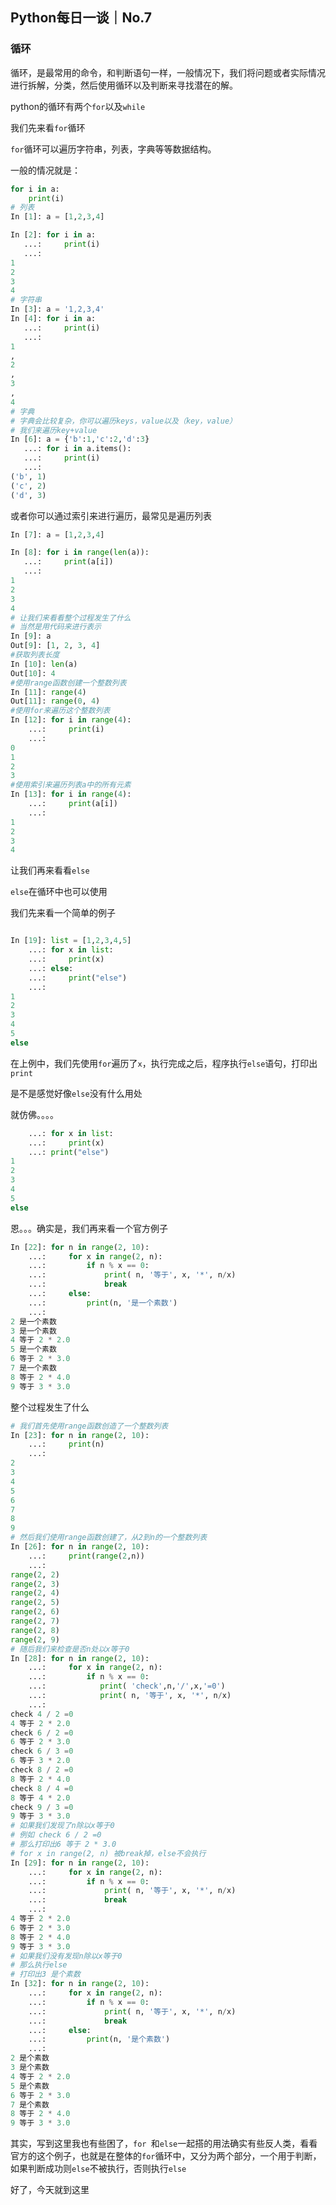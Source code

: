 ## Python每日一谈｜No.7

### 循环

循环，是最常用的命令，和判断语句一样，一般情况下，我们将问题或者实际情况进行拆解，分类，然后使用循环以及判断来寻找潜在的解。

python的循环有两个`for`以及`while`

我们先来看`for`循环

`for`循环可以遍历字符串，列表，字典等等数据结构。

一般的情况就是：

```python
for i in a:
	print(i)
# 列表
In [1]: a = [1,2,3,4]

In [2]: for i in a:
   ...:     print(i)
   ...:
1
2
3
4
# 字符串
In [3]: a = '1,2,3,4'
In [4]: for i in a:
   ...:     print(i)
   ...:
1
,
2
,
3
,
4
# 字典
# 字典会比较复杂，你可以遍历keys，value以及（key，value）
# 我们来遍历key+value
In [6]: a = {'b':1,'c':2,'d':3}
   ...: for i in a.items():
   ...:     print(i)
   ...:
('b', 1)
('c', 2)
('d', 3)
```

或者你可以通过索引来进行遍历，最常见是遍历列表

```python
In [7]: a = [1,2,3,4]

In [8]: for i in range(len(a)):
   ...:     print(a[i])
   ...:
1
2
3
4
# 让我们来看看整个过程发生了什么
# 当然是用代码来进行表示
In [9]: a
Out[9]: [1, 2, 3, 4]
#获取列表长度
In [10]: len(a)
Out[10]: 4
#使用range函数创建一个整数列表
In [11]: range(4)
Out[11]: range(0, 4)
#使用for来遍历这个整数列表
In [12]: for i in range(4):
    ...:     print(i)
    ...:
0
1
2
3
#使用索引来遍历列表a中的所有元素
In [13]: for i in range(4):
    ...:     print(a[i])
    ...:
1
2
3
4

```

让我们再来看看`else`

`else`在循环中也可以使用



我们先来看一个简单的例子

```python

In [19]: list = [1,2,3,4,5]
    ...: for x in list:
    ...:     print(x)
    ...: else:
    ...:     print("else")
    ...:
1
2
3
4
5
else

```



在上例中，我们先使用`for`遍历了`x`，执行完成之后，程序执行`else`语句，打印出`print`

是不是感觉好像`else`没有什么用处

就仿佛。。。。

```python
    ...: for x in list:
    ...:     print(x)
    ...: print("else")
1
2
3
4
5
else
```

恩。。。确实是，我们再来看一个官方例子

```python
In [22]: for n in range(2, 10):
    ...:     for x in range(2, n):
    ...:         if n % x == 0:
    ...:             print( n, '等于', x, '*', n/x)
    ...:             break
    ...:     else:
    ...:         print(n, '是一个素数')
    ...:
2 是一个素数
3 是一个素数
4 等于 2 * 2.0
5 是一个素数
6 等于 2 * 3.0
7 是一个素数
8 等于 2 * 4.0
9 等于 3 * 3.0
```

整个过程发生了什么

```python
# 我们首先使用range函数创造了一个整数列表
In [23]: for n in range(2, 10):
    ...:     print(n)
    ...:
2
3
4
5
6
7
8
9
# 然后我们使用range函数创建了，从2到n的一个整数列表
In [26]: for n in range(2, 10):
    ...:     print(range(2,n))
    ...:
range(2, 2)
range(2, 3)
range(2, 4)
range(2, 5)
range(2, 6)
range(2, 7)
range(2, 8)
range(2, 9)
# 随后我们来检查是否n处以x等于0
In [28]: for n in range(2, 10):
    ...:     for x in range(2, n):
    ...:         if n % x == 0:
    ...:            print( 'check',n,'/',x,'=0')
    ...:            print( n, '等于', x, '*', n/x)
    ...:
check 4 / 2 =0
4 等于 2 * 2.0
check 6 / 2 =0
6 等于 2 * 3.0
check 6 / 3 =0
6 等于 3 * 2.0
check 8 / 2 =0
8 等于 2 * 4.0
check 8 / 4 =0
8 等于 4 * 2.0
check 9 / 3 =0
9 等于 3 * 3.0
# 如果我们发现了n除以x等于0
# 例如 check 6 / 2 =0
# 那么打印出6 等于 2 * 3.0
# for x in range(2, n) 被break掉，else不会执行
In [29]: for n in range(2, 10):
    ...:     for x in range(2, n):
    ...:         if n % x == 0:
    ...:             print( n, '等于', x, '*', n/x)
    ...:             break
    ...:
4 等于 2 * 2.0
6 等于 2 * 3.0
8 等于 2 * 4.0
9 等于 3 * 3.0
# 如果我们没有发现n除以x等于0
# 那么执行else
# 打印出3 是个素数
In [32]: for n in range(2, 10):
    ...:     for x in range(2, n):
    ...:         if n % x == 0:
    ...:             print( n, '等于', x, '*', n/x)
    ...:             break
    ...:     else:
    ...:         print(n, '是个素数')
    ...:
2 是个素数
3 是个素数
4 等于 2 * 2.0
5 是个素数
6 等于 2 * 3.0
7 是个素数
8 等于 2 * 4.0
9 等于 3 * 3.0
```

其实，写到这里我也有些困了，`for `和`else`一起搭的用法确实有些反人类，看看官方的这个例子，也就是在整体的`for`循环中，又分为两个部分，一个用于判断，如果判断成功则`else`不被执行，否则执行`else`

好了，今天就到这里

